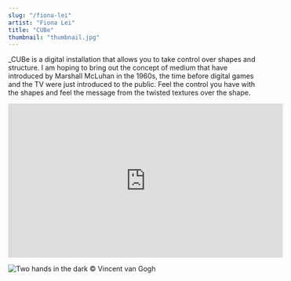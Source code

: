 ```yaml
---
slug: "/fiona-lei"
artist: "Fiona Lei"
title: "CUBe"
thumbnail: "thumbnail.jpg"
---
```


_CUBe is a digital installation that allows you to take control over shapes and structure. I am hoping to bring out the concept of medium that have introduced by Marshall McLuhan in the 1960s, the time before digital games and the TV were just introduced to the public. Feel the control you have with the shapes and feel the message from the twisted textures over the shape. 

<iframe width="560" height="315" src="https://www.youtube.com/embed/6PwUuf-9ljg" frameborder="0" allow="accelerometer; autoplay; clipboard-write; encrypted-media; gyroscope; picture-in-picture" allowfullscreen></iframe>

<br />


![Two hands in the dark © Vincent van Gogh](image.png)
